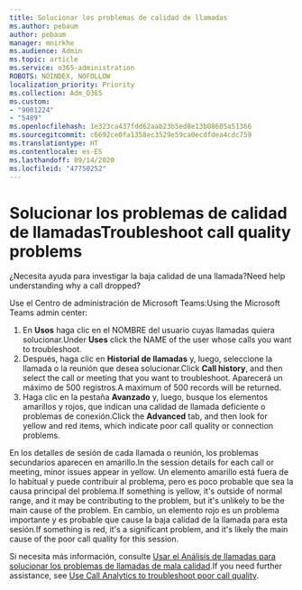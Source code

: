 ```yaml
---
title: Solucionar los problemas de calidad de llamadas
ms.author: pebaum
author: pebaum
manager: mnirkhe
ms.audience: Admin
ms.topic: article
ms.service: o365-administration
ROBOTS: NOINDEX, NOFOLLOW
localization_priority: Priority
ms.collection: Adm_O365
ms.custom:
- "9001224"
- "5489"
ms.openlocfilehash: 1e323ca437fdd62aab23b5ed8e13b08605a51366
ms.sourcegitcommit: c6692ce0fa1358ec3529e59ca0ecdfdea4cdc759
ms.translationtype: HT
ms.contentlocale: es-ES
ms.lasthandoff: 09/14/2020
ms.locfileid: "47750252"
---
```

# <a name="troubleshoot-call-quality-problems"></a><span data-ttu-id="baa92-102">Solucionar los problemas de calidad de llamadas</span><span class="sxs-lookup"><span data-stu-id="baa92-102">Troubleshoot call quality problems</span></span>

<span data-ttu-id="baa92-103">¿Necesita ayuda para investigar la baja calidad de una llamada?</span><span class="sxs-lookup"><span data-stu-id="baa92-103">Need help understanding why a call dropped?</span></span>

<span data-ttu-id="baa92-104">Use el Centro de administración de Microsoft Teams:</span><span class="sxs-lookup"><span data-stu-id="baa92-104">Using the Microsoft Teams admin center:</span></span>

1. <span data-ttu-id="baa92-105">En **Usos** haga clic en el NOMBRE del usuario cuyas llamadas quiera solucionar.</span><span class="sxs-lookup"><span data-stu-id="baa92-105">Under **Uses** click the NAME of the user whose calls you want to troubleshoot.</span></span>
2. <span data-ttu-id="baa92-106">Después, haga clic en **Historial de llamadas** y, luego, seleccione la llamada o la reunión que desea solucionar.</span><span class="sxs-lookup"><span data-stu-id="baa92-106">Click **Call history**, and then select the call or meeting that you want to troubleshoot.</span></span> <span data-ttu-id="baa92-107">Aparecerá un máximo de 500 registros.</span><span class="sxs-lookup"><span data-stu-id="baa92-107">A maximum of 500 records will be returned.</span></span>
3. <span data-ttu-id="baa92-108">Haga clic en la pestaña **Avanzado** y, luego, busque los elementos amarillos y rojos, que indican una calidad de llamada deficiente o problemas de conexión.</span><span class="sxs-lookup"><span data-stu-id="baa92-108">Click the **Advanced** tab, and then look for yellow and red items, which indicate poor call quality or connection problems.</span></span>

<span data-ttu-id="baa92-109">En los detalles de sesión de cada llamada o reunión, los problemas secundarios aparecen en amarillo.</span><span class="sxs-lookup"><span data-stu-id="baa92-109">In the session details for each call or meeting, minor issues appear in yellow.</span></span> <span data-ttu-id="baa92-110">Un elemento amarillo está fuera de lo habitual y puede contribuir al problema, pero es poco probable que sea la causa principal del problema.</span><span class="sxs-lookup"><span data-stu-id="baa92-110">If something is yellow, it's outside of normal range, and it may be contributing to the problem, but it's unlikely to be the main cause of the problem.</span></span> <span data-ttu-id="baa92-111">En cambio, un elemento rojo es un problema importante y es probable que cause la baja calidad de la llamada para esta sesión.</span><span class="sxs-lookup"><span data-stu-id="baa92-111">If something is red, it's a significant problem, and it's likely the main cause of the poor call quality for this session.</span></span>

<span data-ttu-id="baa92-112">Si necesita más información, consulte [Usar el Análisis de llamadas para solucionar los problemas de llamadas de mala calidad](https://docs.microsoft.com/microsoftteams/use-call-analytics-to-troubleshoot-poor-call-quality#troubleshoot-call-quality-problems-using-call-analytics).</span><span class="sxs-lookup"><span data-stu-id="baa92-112">If you need further assistance, see [Use Call Analytics to troubleshoot poor call quality](https://docs.microsoft.com/microsoftteams/use-call-analytics-to-troubleshoot-poor-call-quality#troubleshoot-call-quality-problems-using-call-analytics).</span></span>
